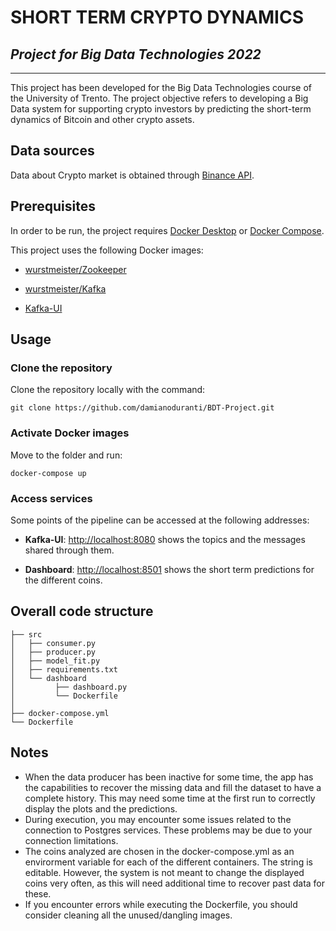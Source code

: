 # SHORT TERM CRYPTO DYNAMICS
## *Project for Big Data Technologies 2022*
___

This project has been developed for the Big Data Technologies course of the University of Trento. 
The project objective refers to developing a Big Data system for supporting crypto investors by predicting the short-term dynamics of Bitcoin and other crypto assets. 

## Data sources

Data about Crypto market is obtained through [Binance API](https://binance.com).

## Prerequisites 

In order to be run, the project requires [Docker Desktop](https://www.docker.com/) or [Docker Compose](https://docs.docker.com/compose/install/).

This project uses the following Docker images: 

-   [wurstmeister/Zookeeper](https://hub.docker.com/r/wurstmeister/zookeeper)

-	[wurstmeister/Kafka](https://hub.docker.com/r/wurstmeister/kafka)

-   [Kafka-UI](https://hub.docker.com/r/provectuslabs/kafka-ui)

## Usage

### Clone the repository 

Clone the repository locally with the command: 

```
git clone https://github.com/damianoduranti/BDT-Project.git
```

### Activate Docker images 

Move to the folder and run:
```
docker-compose up
```
    

### Access services 

Some points of the pipeline can be accessed at the following addresses:

-	**Kafka-UI**: [http://localhost:8080](http://localhost:8080/) shows the topics and the messages shared through them.

-	**Dashboard**: [http://localhost:8501](http://localhost:8501/) shows the short term predictions for the different coins.

## Overall code structure
```
├── src
│   ├── consumer.py
│   ├── producer.py
│   ├── model_fit.py
│   ├── requirements.txt
│   └── dashboard
│   	  ├── dashboard.py
│   	  └── Dockerfile
│ 
├── docker-compose.yml
└── Dockerfile
```

## Notes
- When the data producer has been inactive for some time, the app has the capabilities to recover the missing data and fill the dataset to have a complete history. This may need some time at the first run to correctly display the plots and the predictions.
- During execution, you may encounter some issues related to the connection to Postgres services. These problems may be due to your connection limitations.
- The coins analyzed are chosen in the docker-compose.yml as an envirorment variable for each of the different containers. The string is editable. However, the system is not meant to change the displayed coins very often, as this will need additional time to recover past data for these.
- If you encounter errors while executing the Dockerfile, you should consider cleaning all the unused/dangling images.
